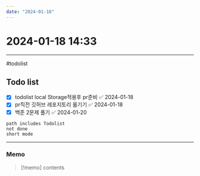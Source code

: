 ```yaml
---
date: "2024-01-18"
---
```

# 2024-01-18 14:33
---
#todolist 
## Todo list

- [x] todolist local Storage적용후 pr준비 ✅ 2024-01-18
- [x] pr직전 깃허브 레포지토리 옮기기 ✅ 2024-01-18
- [x] 백준 2문제 풀기 ✅ 2024-01-20
```tasks
path includes Todolist
not done
short mode
```
---
### Memo
> [!memo]
> contents
